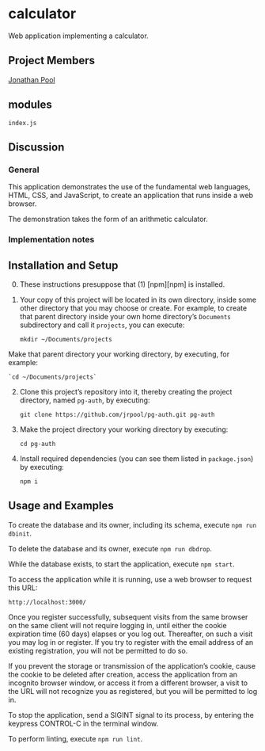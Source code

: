 # calculator
Web application implementing a calculator.

## Project Members

[Jonathan Pool](https://github.com/jrpool)

## modules

```
index.js
```

## Discussion

### General

This application demonstrates the use of the fundamental web languages, HTML, CSS, and JavaScript, to create an application that runs inside a web browser.

The demonstration takes the form of an arithmetic calculator.

### Implementation notes

## Installation and Setup

0. These instructions presuppose that (1) [npm][npm] is installed.

1. Your copy of this project will be located in its own directory, inside some other directory that you may choose or create. For example, to create that parent directory inside your own home directory’s `Documents` subdirectory and call it `projects`, you can execute:

    `mkdir ~/Documents/projects`

Make that parent directory your working directory, by executing, for example:

    `cd ~/Documents/projects`

2. Clone this project’s repository into it, thereby creating the project directory, named `pg-auth`, by executing:

    `git clone https://github.com/jrpool/pg-auth.git pg-auth`

2. Make the project directory your working directory by executing:

    `cd pg-auth`

3. Install required dependencies (you can see them listed in `package.json`) by executing:

    `npm i`

## Usage and Examples

To create the database and its owner, including its schema, execute `npm run dbinit`.

To delete the database and its owner, execute `npm run dbdrop`.

While the database exists, to start the application, execute `npm start`.

To access the application while it is running, use a web browser to request this URL:

`http://localhost:3000/`

Once you register successfully, subsequent visits from the same browser on the same client will not require logging in, until either the cookie expiration time (60 days) elapses or you log out. Thereafter, on such a visit you may log in or register. If you try to register with the email address of an existing registration, you will not be permitted to do so.

If you prevent the storage or transmission of the application’s cookie, cause the cookie to be deleted after creation, access the application from an incognito browser window, or access it from a different browser, a visit to the URL will not recognize you as registered, but you will be permitted to log in.

To stop the application, send a SIGINT signal to its process, by entering the keypress CONTROL-C in the terminal window.

To perform linting, execute `npm run lint`.

[bc]: https://www.npmjs.com/package/bcryptjs
[cs]: https://www.npmjs.com/package/cookie-session
[exp]: https://www.npmjs.com/package/express
[lg]: https://www.learnersguild.org
[pgpr]: https://www.npmjs.com/package/pg-promise

